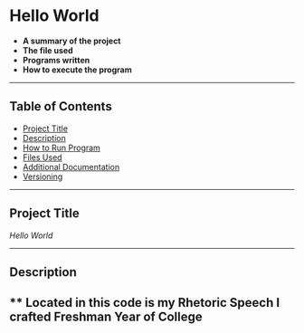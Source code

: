 


# Hello World



- **A summary of the project**  
- **The file used**  
- **Programs written**  
- **How to execute the program**  


---

## Table of Contents

- [Project Title](#project-title)
- [Description](#description)
- [How to Run Program](#how-to-run-program)
- [Files Used](#files-used)
- [Additional Documentation](#additional-documentation)
- [Versioning](#versioning)

---

## Project Title

*Hello World*

---

## Description

** Located in this code is my Rhetoric Speech I crafted Freshman Year of College 
---

